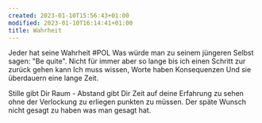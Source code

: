 ```yaml
---
created: 2023-01-10T15:56:43+01:00
modified: 2023-01-10T16:14:41+01:00
title: Wahrheit
---
```


Jeder hat seine 
Wahrheit #POL
Was würde man zu seinem jüngeren Selbst sagen:
 "Be quite".
Nicht für immer aber so lange bis ich einen Schritt zur zurück gehen kann Ich muss wissen, Worte haben Konsequenzen
Und sie überdauern eine lange Zeit.

Stille gibt Dir Raum - Abstand gibt Dir Zeit auf deine Erfahrung zu sehen ohne der Verlockung zu erliegen punkten zu müssen.
Der späte Wunsch nicht gesagt zu haben was man gesagt hat.
